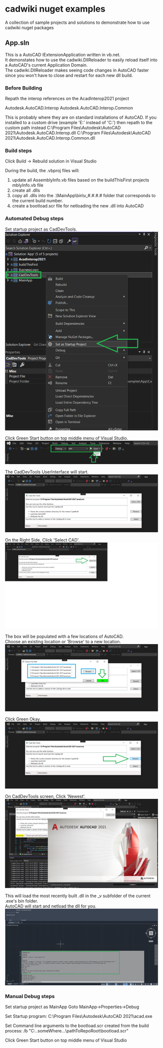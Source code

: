 # cadwiki nuget examples
A collection of sample projects and solutions to demonstrate how to use cadwiki nuget packages

## App.sln  
This is a AutoCAD IExtensionApplication written in vb.net.  
It demonstates how to use the cadwiki.DllReloader to easily reload itself into a AutoCAD's current Application Domain.  
The cadwiki.DllReloader makes seeing code changes in AutoCAD faster since you won't have to close and restart for each new dll build.  

### Before Building
Repath the interop references on the AcadInterop2021 project

Autodesk.AutoCAD.Interop
Autodesk.AutoCAD.Interop.Common

This is probably where they are on standard installations of AutoCAD.
If you installed to a custom drive (example 'E:\' instead of 'C:\') then repath to the custom path instead
C:\Program Files\Autodesk\AutoCAD 2021\Autodesk.AutoCAD.Interop.dll
C:\Program Files\Autodesk\AutoCAD 2021\Autodesk.AutoCAD.Interop.Common.dll

### Build steps
Click Build -> Rebuild solution in Visual Studio

During the build, the .vbproj files will:
1. update all AssemblyInfo.vb files based on the buildThisFirst projects mblyInfo.vb file
1. create all .dlls
1. copy all .dlls into the .\MainApp\bin\v_#.#.#.# folder that corresponds to the current build number.  
1. create a bootload.scr file for netloading the new .dll into AutoCAD

### Automated Debug steps
Set startup project as CadDevTools.  
![NotFound](./App/screenshots/automated-debug-1-set-startup-project.png)  

Click Green Start button on top middle menu of Visual Studio.  
![NotFound](./App/screenshots/automated-debug-2-start-debug.png)  

The CadDevTools UserInterface will start.  
![NotFound](./App/screenshots/automated-debug-3-CadDevTools-UserInterface.png)  

On the Right Side, Click 'Select CAD'.  
![NotFound](./App/screenshots/automated-debug-4-CadDevTools-SelectCAD.png)  

The box will be populated with a few locations of AutoCAD.  
Choose an existing location or 'Browse' to a new location. 
![NotFound](./App/screenshots/automated-debug-5-CadDevTools-Select-AutoCAD-location.png)  

Click Green Okay.  
![NotFound](./App/screenshots/automated-debug-6-CadDevTools-Newest.png)  

On CadDevTools screen, Click 'Newest'.
![NotFound](./App/screenshots/automated-debug-7-CadDevTools-AutoCAD-Launch.png)    

This will load the most recently built .dll in the _v subfolder of the current .exe's bin folder.  
AutoCAD will start and netload the dll for you.
![NotFound](./App/screenshots/automated-debug-8-CadDevTools-AutoCAD-netload.png)

### Manual Debug steps
Set startup project as MainApp
Goto MainApp->Properties->Debug

Set Startup program:
C:\Program Files\Autodesk\AutoCAD 2021\acad.exe

Set Command line arguments to the bootload.scr created from the build process:
/b "C:\..someWhere...\pathToRepoRoot\bootload.scr"

Click Green Start button on top middle menu of Visual Studio